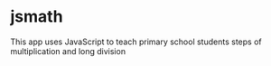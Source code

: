 # jsmath
This app uses JavaScript to teach primary school students steps of multiplication and long division
